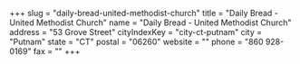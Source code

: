 +++
slug = "daily-bread-united-methodist-church"
title = "Daily Bread - United Methodist Church"
name = "Daily Bread - United Methodist Church"
address = "53 Grove Street"
cityIndexKey = "city-ct-putnam"
city = "Putnam"
state = "CT"
postal = "06260"
website = ""
phone = "860 928-0169"
fax = ""
+++
